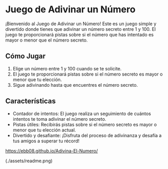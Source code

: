 # Juego de Adivinar un Número

¡Bienvenido al Juego de Adivinar un Número! Este es un juego simple y divertido donde tienes que adivinar un número secreto entre 1 y 100. El juego te proporcionará pistas sobre si el número que has intentado es mayor o menor que el número secreto.

## Cómo Jugar

1. Elige un número entre 1 y 100 cuando se te solicite.
2. El juego te proporcionará pistas sobre si el número secreto es mayor o menor que tu elección.
3. Sigue adivinando hasta que encuentres el número secreto.

## Características

- Contador de intentos: El juego realiza un seguimiento de cuántos intentos te toma adivinar el número secreto.
- Pistas útiles: Recibirás pistas sobre si el número secreto es mayor o menor que tu elección actual.
- Divertido y desafiante: ¡Disfruta del proceso de adivinanza y desafía a tus amigos a superar tu récord!

https://ebb08.github.io/Adivina-El-Numero/

(./assets/readme.png)